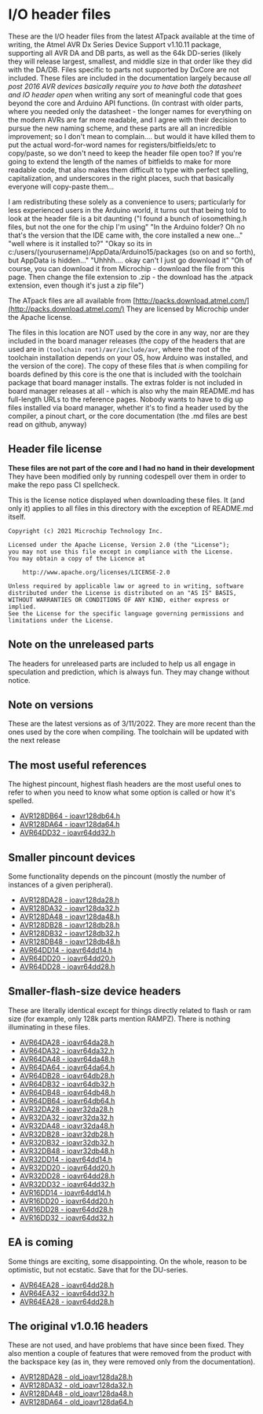 # I/O header files
These are the I/O header files from the latest ATpack available at the time of writing, the Atmel AVR Dx Series Device Support v1.10.11 package, supporting all AVR DA and DB parts, as well as the 64k DD-series (likely they will release largest, smallest, and middle size in that order like they did with the DA/DB. Files specific to parts not supported by DxCore are not included. These files are included in the documentation largely because *all post 2016 AVR devices basically require you to have both the datasheet and IO header open* when writing any sort of meaningful code that goes beyond the core and Arduino API functions. (In contrast with older parts, where you needed only the datasheet - the longer names for everything on the modern AVRs are far more readable, and I agree with their decision to pursue the new naming scheme, and these parts are all an incredible improvement; so I don't mean to complain.... but would it have killed them to put the actual word-for-word names for registers/bitfields/etc to copy/paste, so we don't need to keep the header file open too? If you're going to extend the length of the names of bitfields to make for more readable code, that also makes them difficult to type with perfect spelling, capitalization, and underscores in the right places, such that basically everyone will copy-paste them...

I am redistributing these solely as a convenience to users; particularly for less experienced users in the Arduino world, it turns out that being told to look at the header file is a bit daunting ("I found a bunch of iosomething.h files, but not the one for the chip I'm using" "In the Arduino folder? Oh no that's the version that the IDE came with, the core installed a new one..." "well where is it installed to?" "Okay so its in c:/users/(yourusername)/AppData/Arduino15/packages (so on and so forth), but AppData is hidden..." "Uhhhh.... okay can't I just go download it" "Oh of course, you can download it from Microchip - download the file from this page. Then change the file extension to .zip - the download has the .atpack extension, even though it's just a zip file")

The ATpack files are all available from [http://packs.download.atmel.com/](http://packs.download.atmel.com/) They are licensed by Microchip under the Apache license.

The files in this location are NOT used by the core in any way, nor are they included in the board manager releases (the copy of the headers that are used are in `(toolchain root)/avr/include/avr`, where the root of the toolchain installation depends on your OS, how Arduino was installed, and the version of the core). The copy of these files that *is* when compiling for boards defined by this core is the one that is included with the toolchain package that board manager installs. The extras folder is not included in board manager releases at all - which is also why the main README.md has full-length URLs to the reference pages. Nobody wants to have to dig up files installed via board manager, whether it's to find a header used by the compiler, a pinout chart, or the core documentation (the .md files are best read on github, anyway)

## Header file license
**These files are not part of the core and I had no hand in their development**
They have been modified only by running codespell over them in order to make the repo pass CI spellcheck.

This is the license notice displayed when downloading these files. It (and only it) applies to all files in this directory with the exception of README.md itself.

```text
Copyright (c) 2021 Microchip Technology Inc.

Licensed under the Apache License, Version 2.0 (the "License");
you may not use this file except in compliance with the License.
You may obtain a copy of the Licence at

    http://www.apache.org/licenses/LICENSE-2.0

Unless required by applicable law or agreed to in writing, software
distributed under the License is distributed on an "AS IS" BASIS,
WITHOUT WARRANTIES OR CONDITIONS OF ANY KIND, either express or implied.
See the License for the specific language governing permissions and
limitations under the License.
```
## Note on the unreleased parts
The headers for unreleased parts are included to help us all engage in speculation and prediction, which is always fun. They may change without notice.

## Note on versions
These are the latest versions as of 3/11/2022.
They are more recent than the ones used by the core when compiling. The toolchain will be updated with the next release

## The most useful references
The highest pincount, highest flash headers are the most useful ones to refer to when you need to know what some option is called or how it's spelled.
* [AVR128DB64 - ioavr128db64.h](ioavr128db64.h)
* [AVR128DA64 - ioavr128da64.h](ioavr128da64.h)
* [AVR64DD32 - ioavr64dd32.h](ioavr64dd32.h)

## Smaller pincount devices
Some functionality depends on the pincount (mostly the number of instances of a given peripheral).
* [AVR128DA28 - ioavr128da28.h](ioavr128da28.h)
* [AVR128DA32 - ioavr128da32.h](ioavr128da32.h)
* [AVR128DA48 - ioavr128da48.h](ioavr128da48.h)
* [AVR128DB28 - ioavr128db28.h](ioavr128db28.h)
* [AVR128DB32 - ioavr128db32.h](ioavr128db32.h)
* [AVR128DB48 - ioavr128db48.h](ioavr128db48.h)
* [AVR64DD14 - ioavr64dd14.h](ioavr64dd14.h)
* [AVR64DD20 - ioavr64dd20.h](ioavr64dd20.h)
* [AVR64DD28 - ioavr64dd28.h](ioavr64dd28.h)

## Smaller-flash-size device headers
These are literally identical except for things directly related to flash or ram size (for example, only 128k parts mention RAMPZ). There is nothing illuminating in these files.
* [AVR64DA28 - ioavr64da28.h](ioavr64da28.h)
* [AVR64DA32 - ioavr64da32.h](ioavr64da32.h)
* [AVR64DA48 - ioavr64da48.h](ioavr64da48.h)
* [AVR64DA64 - ioavr64da64.h](ioavr64da64.h)
* [AVR64DB28 - ioavr64db28.h](ioavr64db28.h)
* [AVR64DB32 - ioavr64db32.h](ioavr64db32.h)
* [AVR64DB48 - ioavr64db48.h](ioavr64db48.h)
* [AVR64DB64 - ioavr64db64.h](ioavr64db64.h)
* [AVR32DA28 - ioavr32da28.h](ioavr32da28.h)
* [AVR32DA32 - ioavr32da32.h](ioavr32da32.h)
* [AVR32DA48 - ioavr32da48.h](ioavr32da48.h)
* [AVR32DB28 - ioavr32db28.h](ioavr32db28.h)
* [AVR32DB32 - ioavr32db32.h](ioavr32db32.h)
* [AVR32DB48 - ioavr32db48.h](ioavr32db48.h)
* [AVR32DD14 - ioavr64dd14.h](ioavr32dd14.h)
* [AVR32DD20 - ioavr64dd20.h](ioavr32dd20.h)
* [AVR32DD28 - ioavr64dd28.h](ioavr32dd28.h)
* [AVR32DD32 - ioavr64dd32.h](ioavr32dd32.h)
* [AVR16DD14 - ioavr64dd14.h](ioavr16dd14.h)
* [AVR16DD20 - ioavr64dd20.h](ioavr16dd20.h)
* [AVR16DD28 - ioavr64dd28.h](ioavr16dd28.h)
* [AVR16DD32 - ioavr64dd32.h](ioavr16dd32.h)

## EA is coming
Some things are exciting, some disappointing. On the whole, reason to be optimistic, but not ecstatic. Save that for the DU-series.
* [AVR64EA28 - ioavr64dd28.h](ioavr64ea28.h)
* [AVR64EA32 - ioavr64dd32.h](ioavr64ea32.h)
* [AVR64EA28 - ioavr64dd28.h](ioavr64ea48.h)

## The original v1.0.16 headers
These are not used, and have problems that have since been fixed. They also mention a couple of features that were removed from the product with the backspace key (as in, they were removed only from the documentation).
* [AVR128DA28 - old_ioavr128da28.h](old_ioavr128da28.h)
* [AVR128DA32 - old_ioavr128da32.h](old_ioavr128da32.h)
* [AVR128DA48 - old_ioavr128da48.h](old_ioavr128da48.h)
* [AVR128DA64 - old_ioavr128da64.h](old_ioavr128da64.h)
